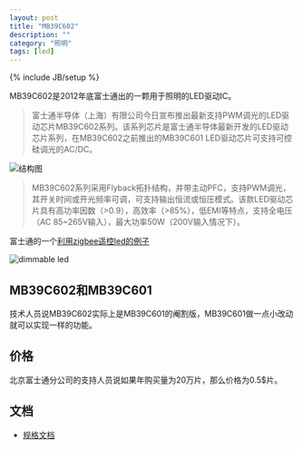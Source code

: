 ```yaml
---
layout: post
title: "MB39C602"
description: ""
category: "照明"
tags: [led]
---
```

{% include JB/setup %}

MB39C602是2012年底富士通出的一颗用于照明的LED驱动IC。

> 富士通半导体（上海）有限公司今日宣布推出最新支持PWM调光的LED驱动芯片MB39C602系列。该系列芯片是富士通半导体最新开发的LED驱动芯片系列，在MB39C602之前推出的MB39C601 LED驱动芯片可支持可控硅调光的AC/DC。

![结构图](http://ww4.sinaimg.cn/large/a74ecc4cjw1e15irivdaij.jpg)

> MB39C602系列采用Flyback拓扑结构，并带主动PFC，支持PWM调光，其开关时间或开光频率可调，可支持输出恒流或恒压模式。该款LED驱动芯片具有高功率因数（>0.9），高效率（>85%），低EMI等特点，支持全电压（AC 85~265V输入），最大功率50W（200V输入情况下）。

富士通的一个[利用zigbee遥控led的例子](http://www.fujitsu.com/cn/fss/analog/pwrmngt/led/)

![dimmable led](http://ww3.sinaimg.cn/large/a74eed94jw1e15jdtx0blj.jpg)

## MB39C602和MB39C601

技术人员说MB39C602实际上是MB39C601的阉割版，MB39C601做一点小改动就可以实现一样的功能。

## 价格

北京富士通分公司的支持人员说如果年购买量为20万片，那么价格为0.5$片。

## 文档

* [规格文档](http://www.fujitsu.com/downloads/CN/fss/services/analog/pwrmngt/MB39C602_PO_E0.1b.pdf)

